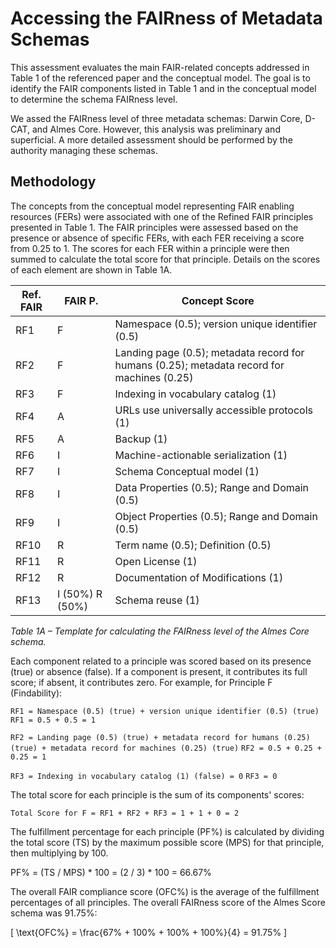 # Accessing the FAIRness of Metadata Schemas

This assessment evaluates the main FAIR-related concepts addressed in Table 1 of the referenced paper and the conceptual model. The goal is to identify the FAIR components listed in Table 1 and in the conceptual model to determine the schema FAIRness level.

We assed the FAIRness level of three metadata schemas: Darwin Core, D-CAT, and Almes Core. However, this analysis was preliminary and superficial. A more detailed assessment should be performed by the authority managing these schemas.

## Methodology
The concepts from the conceptual model representing FAIR enabling resources (FERs) were associated with one of the Refined FAIR principles presented in Table 1. The FAIR principles were assessed based on the presence or absence of specific FERs, with each FER receiving a score from 0.25 to 1. The scores for each FER within a principle were then summed to calculate the total score for that principle. Details on the scores of each element are shown in Table 1A. 

| Ref. FAIR | FAIR P. | Concept Score                                                                 | 
|-----------|---------|----------------------------------------------------------------------------------|
| RF1       | F       | Namespace (0.5); version unique identifier (0.5)                                  |    
| RF2       | F       | Landing page (0.5); metadata record for humans (0.25); metadata record for machines (0.25) |
| RF3       | F       | Indexing in vocabulary catalog (1)                                                                                 |  
| RF4       | A       | URLs use universally accessible protocols (1)                                    |   
| RF5       | A       | Backup (1)                                                                       |  
| RF6       | I       | Machine-actionable serialization (1)                                             |      
| RF7       | I       | Schema Conceptual model (1)                                                      |                
| RF8       | I       | Data Properties (0.5); Range and Domain (0.5)                                    |                            
| RF9       | I       | Object Properties (0.5); Range and Domain (0.5)                                  |                        
| RF10      | R       | Term name (0.5); Definition (0.5)                                                |                            
| RF11      | R       | Open License (1)                                                                 |                           
| RF12      | R       | Documentation of Modifications (1)                                               |                             
| RF13      | I (50%) R (50%) | Schema reuse (1)                                                                  |      

*Table 1A – Template for calculating the FAIRness level of the Almes Core schema.*

Each component related to a principle was scored based on its presence (true) or absence (false). If a component is present, it contributes its full score; if absent, it contributes zero. For example, for Principle F (Findability):

``RF1 = Namespace (0.5) (true) + version unique identifier (0.5) (true)``
``RF1 = 0.5 + 0.5 = 1``

``RF2 = Landing page (0.5) (true) + metadata record for humans (0.25) (true) + metadata record for machines (0.25) (true)``
``RF2 = 0.5 + 0.25 + 0.25 = 1``

``RF3 = Indexing in vocabulary catalog (1) (false) = 0``
``RF3 = 0``

The total score for each principle is the sum of its components' scores:

``Total Score for F = RF1 + RF2 + RF3 = 1 + 1 + 0 = 2``


The fulfillment percentage for each principle (PF%) is calculated by dividing the total score (TS) by the maximum possible score (MPS) for that principle, then multiplying by 100.

PF% = (TS / MPS) * 100 = (2 / 3) * 100 = 66.67%


The overall FAIR compliance score (OFC%) is the average of the fulfillment percentages of all principles. The overall FAIRness score of the Almes Score schema was 91.75%:

\[
\text{OFC\%} = \frac{67\% + 100\% + 100\% + 100\%}{4} = 91.75\%
\]





